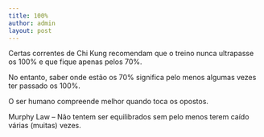 ```yaml
---
title: 100%
author: admin
layout: post
---
```

Certas correntes de Chi Kung recomendam que o treino nunca ultrapasse os 100% e que fique apenas pelos 70%.

No entanto, saber onde estão os 70% significa pelo menos algumas vezes ter passado os 100%.

O ser humano compreende melhor quando toca os opostos.

Murphy Law &#8211; Não tentem ser equilibrados sem pelo menos terem caído várias (muitas) vezes.
